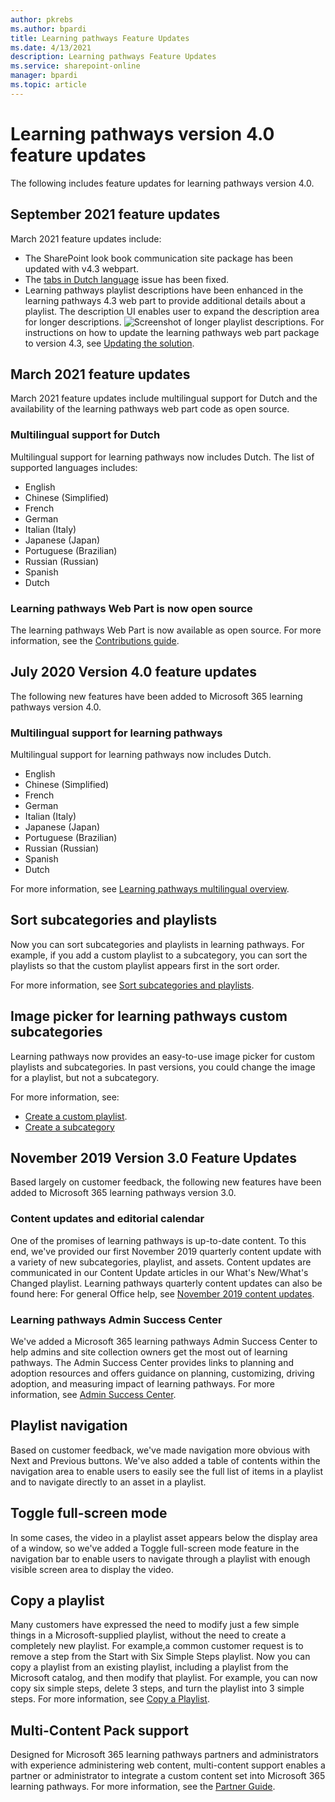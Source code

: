 ```yaml
---
author: pkrebs
ms.author: bpardi
title: Learning pathways Feature Updates
ms.date: 4/13/2021
description: Learning pathways Feature Updates
ms.service: sharepoint-online
manager: bpardi
ms.topic: article
---
```


# Learning pathways version 4.0 feature updates

The following includes feature updates for learning pathways version 4.0.  

## September 2021 feature updates

March 2021 feature updates include:

- The SharePoint look book communication site package has been updated with v4.3 webpart.
- The [tabs in Dutch language](https://github.com/pnp/custom-learning-office-365/issues/566) issue has been fixed.
- Learning pathways playlist descriptions have been enhanced in the learning pathways 4.3 web part to provide additional details about a playlist. The description UI enables user to expand the description area for longer descriptions.
![Screenshot of longer playlist descriptions.](media/enhanced-descriptions.png "Enhanced descriptions")
For instructions on how to update the learning pathways web part package to version 4.3, see [Updating the solution](https://github.com/pnp/custom-learning-office-365#updating-the-solution).

## March 2021 feature updates

March 2021 feature updates include multilingual support for Dutch and the availability of the learning pathways web part code as open source.

### Multilingual support for Dutch

Multilingual support for learning pathways now includes Dutch. The list of supported languages includes:

- English   
- Chinese (Simplified)
- French
- German
- Italian (Italy)
- Japanese (Japan)
- Portuguese (Brazilian)
- Russian (Russian)
- Spanish
- Dutch

### Learning pathways Web Part is now open source

The learning pathways Web Part is now available as open source. For more information, see the [Contributions guide](https://github.com/pnp/custom-learning-office-365#contributions).

## July 2020 Version 4.0 feature updates

The following new features have been added to Microsoft 365 learning pathways version 4.0.

### Multilingual support for learning pathways

Multilingual support for learning pathways now includes Dutch.

- English   
- Chinese (Simplified)
- French
- German
- Italian (Italy)
- Japanese (Japan)
- Portuguese (Brazilian)
- Russian (Russian)
- Spanish
- Dutch

For more information, see [Learning pathways multilingual overview](custom_overview.md).

## Sort subcategories and playlists

Now you can sort subcategories and playlists in learning pathways. For example, if you add a custom playlist to a subcategory, you can sort the playlists so that the custom playlist appears first in the sort order.

For more information, see [Sort subcategories and playlists](custom_sortsubplay.md).

## Image picker for learning pathways custom subcategories

Learning pathways now provides an easy-to-use image picker for custom playlists and subcategories.  In past versions, you could change the image for a playlist, but not a subcategory.  

For more information, see:

- [Create a custom playlist](custom_createnewplaylist.md).
- [Create a subcategory](custom_createnewcat.md)

## November 2019 Version 3.0 Feature Updates

Based largely on customer feedback, the following new features have been added to Microsoft 365 learning pathways version 3.0.

### Content updates and editorial calendar

One of the promises of learning pathways is up-to-date content. To this end, we've provided our first November 2019 quarterly content update with a variety of new subcategories, playlist, and assets. Content updates are communicated in our Content Update articles in our What's New/What's Changed playlist. Learning pathways quarterly content updates can also be found here: For general Office help, see [November 2019 content updates](custom_contentupdates.md).

### Learning pathways Admin Success Center

We've added a Microsoft 365 learning pathways Admin Success Center to help admins and site collection owners get the most out of learning pathways. The Admin Success Center provides links to planning and adoption resources and offers guidance on planning, customizing, driving adoption, and measuring impact of learning pathways. For more information, see [Admin Success Center](custom_successcenter.md).

## Playlist navigation

Based on customer feedback, we've made navigation more obvious with Next and Previous buttons. We've also added a table of contents within the navigation area to enable users to easily see the full list of items in a playlist and to navigate directly to an asset in a playlist.

## Toggle full-screen mode

In some cases, the video in a playlist asset appears below the display area of a window, so we've added a Toggle full-screen mode feature in the navigation bar to enable users to navigate through a playlist with enough visible screen area to display the video.

## Copy a playlist

Many customers have expressed the need to modify just a few simple things in a Microsoft-supplied playlist, without the need to create a completely new playlist. For example,a common customer request is to remove a step from the Start with Six Simple Steps playlist. Now you can copy a playlist from an existing playlist, including a playlist from the Microsoft catalog, and then modify that playlist. For example, you can now copy six simple steps, delete 3 steps, and turn the playlist into 3 simple steps. For more information, see [Copy a Playlist](custom_copyplaylist.md).

## Multi-Content Pack support

Designed for Microsoft 365 learning pathways partners and administrators with experience administering web content, multi-content support enables a partner or administrator to integrate a custom content set into Microsoft 365 learning pathways. For more information, see the [Partner Guide](custom_partnerguide.md).
